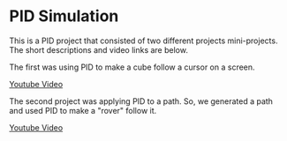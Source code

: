 # PID Simulation
This is a PID project that consisted of two different projects mini-projects. The short descriptions and video links are below.


The first was using PID to make a cube follow a cursor on a screen.

[Youtube Video](https://www.youtube.com/watch?v=H8svfGIrk2A)

The second project was applying PID to a path. So, we generated a path and used PID to make a "rover" follow it. 

[Youtube Video](https://www.youtube.com/watch?v=FcqC7_v8G-M)
